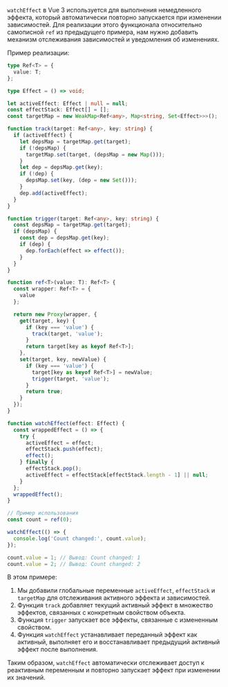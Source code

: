 `watchEffect` в Vue 3 используется для выполнения немедленного эффекта, который автоматически повторно запускается при изменении зависимостей. Для реализации этого функционала относительно самописной `ref` из предыдущего примера, нам нужно добавить механизм отслеживания зависимостей и уведомления об изменениях.

Пример реализации:

```typescript
type Ref<T> = {
  value: T;
};

type Effect = () => void;

let activeEffect: Effect | null = null;
const effectStack: Effect[] = [];
const targetMap = new WeakMap<Ref<any>, Map<string, Set<Effect>>>();

function track(target: Ref<any>, key: string) {
  if (activeEffect) {
    let depsMap = targetMap.get(target);
    if (!depsMap) {
      targetMap.set(target, (depsMap = new Map()));
    }
    let dep = depsMap.get(key);
    if (!dep) {
      depsMap.set(key, (dep = new Set()));
    }
    dep.add(activeEffect);
  }
}

function trigger(target: Ref<any>, key: string) {
  const depsMap = targetMap.get(target);
  if (depsMap) {
    const dep = depsMap.get(key);
    if (dep) {
      dep.forEach(effect => effect());
    }
  }
}

function ref<T>(value: T): Ref<T> {
  const wrapper: Ref<T> = {
    value
  };

  return new Proxy(wrapper, {
    get(target, key) {
      if (key === 'value') {
        track(target, 'value');
      }
      return target[key as keyof Ref<T>];
    },
    set(target, key, newValue) {
      if (key === 'value') {
        target[key as keyof Ref<T>] = newValue;
        trigger(target, 'value');
      }
      return true;
    }
  });
}

function watchEffect(effect: Effect) {
  const wrappedEffect = () => {
    try {
      activeEffect = effect;
      effectStack.push(effect);
      effect();
    } finally {
      effectStack.pop();
      activeEffect = effectStack[effectStack.length - 1] || null;
    }
  };
  wrappedEffect();
}

// Пример использования
const count = ref(0);

watchEffect(() => {
  console.log('Count changed:', count.value);
});

count.value = 1; // Вывод: Count changed: 1
count.value = 2; // Вывод: Count changed: 2
```

В этом примере:

1. Мы добавили глобальные переменные `activeEffect`, `effectStack` и `targetMap` для отслеживания активного эффекта и зависимостей.
2. Функция `track` добавляет текущий активный эффект в множество эффектов, связанных с конкретным свойством объекта.
3. Функция `trigger` запускает все эффекты, связанные с измененным свойством.
4. Функция `watchEffect` устанавливает переданный эффект как активный, выполняет его и восстанавливает предыдущий активный эффект после выполнения.

Таким образом, `watchEffect` автоматически отслеживает доступ к реактивным переменным и повторно запускает эффект при изменении их значений.